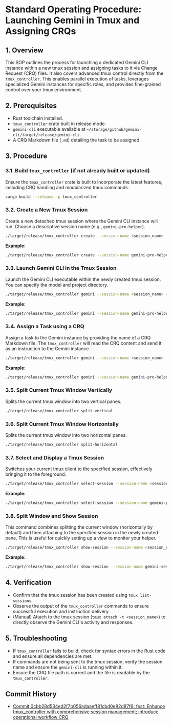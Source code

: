 # Standard Operating Procedure: Launching Gemini in Tmux and Assigning CRQs

## 1. Overview
This SOP outlines the process for launching a dedicated Gemini CLI instance within a new tmux session and assigning tasks to it via Change Request (CRQ) files. It also covers advanced tmux control directly from the `tmux_controller`. This enables parallel execution of tasks, leverages specialized Gemini instances for specific roles, and provides fine-grained control over your tmux environment.

## 2. Prerequisites
- Rust toolchain installed.
- `tmux_controller` crate built in release mode.
- `gemini-cli` executable available at `~/storage/github/gemini-cli/target/release/gemini-cli`.
- A CRQ Markdown file (`.md`) detailing the task to be assigned.

## 3. Procedure

### 3.1. Build `tmux_controller` (if not already built or updated)
Ensure the `tmux_controller` crate is built to incorporate the latest features, including CRQ handling and modularized tmux commands.

```bash
cargo build --release -p tmux_controller
```

### 3.2. Create a New Tmux Session
Create a new detached tmux session where the Gemini CLI instance will run. Choose a descriptive session name (e.g., `gemini-pro-helper`).

```bash
./target/release/tmux_controller create --session-name <session_name>
```

**Example:**
```bash
./target/release/tmux_controller create --session-name gemini-pro-helper
```

### 3.3. Launch Gemini CLI in the Tmux Session
Launch the Gemini CLI executable within the newly created tmux session. You can specify the model and project directory.

```bash
./target/release/tmux_controller gemini --session-name <session_name> --model <model_name> --project <project_name>
```

**Example:**
```bash
./target/release/tmux_controller gemini --session-name gemini-pro-helper --model pro --project gemini-cli
```

### 3.4. Assign a Task using a CRQ
Assign a task to the Gemini instance by providing the name of a CRQ Markdown file. The `tmux_controller` will read the CRQ content and send it as an instruction to the Gemini instance.

```bash
./target/release/tmux_controller gemini --session-name <session_name> --crq <crq_file_name>
```

**Example:**
```bash
./target/release/tmux_controller gemini --session-name gemini-pro-helper --crq change_request_oauth_rust_module.md
```

### 3.5. Split Current Tmux Window Vertically
Splits the current tmux window into two vertical panes.

```bash
./target/release/tmux_controller split-vertical
```

### 3.6. Split Current Tmux Window Horizontally
Splits the current tmux window into two horizontal panes.

```bash
./target/release/tmux_controller split-horizontal
```

### 3.7. Select and Display a Tmux Session
Switches your current tmux client to the specified session, effectively bringing it to the foreground.

```bash
./target/release/tmux_controller select-session --session-name <session_name>
```

**Example:**
```bash
./target/release/tmux_controller select-session --session-name gemini-pro-helper
```

### 3.8. Split Window and Show Session
This command combines splitting the current window (horizontally by default) and then attaching to the specified session in the newly created pane. This is useful for quickly setting up a view to monitor your helper.

```bash
./target/release/tmux_controller show-session --session-name <session_name>
```

**Example:**
```bash
./target/release/tmux_controller show-session --session-name gemini-session-helper
```

## 4. Verification
- Confirm that the tmux session has been created using `tmux list-sessions`.
- Observe the output of the `tmux_controller` commands to ensure successful execution and instruction delivery.
- (Manual) Attach to the tmux session (`tmux attach -t <session_name>`) to directly observe the Gemini CLI's activity and responses.

## 5. Troubleshooting
- If `tmux_controller` fails to build, check for syntax errors in the Rust code and ensure all dependencies are met.
- If commands are not being sent to the tmux session, verify the session name and ensure the `gemini-cli` is running within it.
- Ensure the CRQ file path is correct and the file is readable by the `tmux_controller`.

## Commit History

- [Commit 0cbb28d534ed2f7b056adaaeff81cbd0e82d87f6: feat: Enhance tmux_controller with comprehensive session management; introduce operational workflow CRQ](docs/commits/0cbb28d534ed2f7b056adaaeff81cbd0e82d87f6_feat_Enhance_tmux_controller_with_comprehensive_session_management_introduce_operational_workflow_CRQ.md)